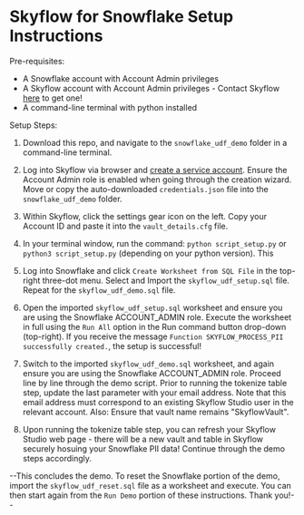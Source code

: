 # Skyflow for Snowflake Setup Instructions

Pre-requisites:
* A Snowflake account with Account Admin privileges
* A Skyflow account with Account Admin privileges - Contact Skyflow [here](https://www.skyflow.com/contact-sales) to get one!
* A command-line terminal with python installed

Setup Steps:
1. Download this repo, and navigate to the ```snowflake_udf_demo``` folder in a command-line terminal.

2. Log into Skyflow via browser and [create a service account](https://docs.skyflow.com/api-authentication/#create-a-service-account). Ensure the Account Admin role is enabled when going through the creation wizard. Move or copy the auto-downloaded ```credentials.json``` file into the ```snowflake_udf_demo``` folder.

3. Within Skyflow, click the settings gear icon on the left. Copy your Account ID and paste it into the ```vault_details.cfg``` file.

4. In your terminal window, run the command: ```python script_setup.py``` or ```python3 script_setup.py``` (depending on your python version). This 

3. Log into Snowflake and click ```Create Worksheet from SQL File``` in the top-right three-dot menu. Select and Import the ```skyflow_udf_setup.sql``` file. Repeat for the ```skyflow_udf_demo.sql``` file.

4. Open the imported `skyflow_udf_setup.sql` worksheet and ensure you are using the Snowflake ACCOUNT_ADMIN role. Execute the worksheet in full using the ```Run All``` option in the Run command button drop-down (top-right). If you receive the message ```Function SKYFLOW_PROCESS_PII successfully created.```, the setup is successful!

5. Switch to the imported ```skyflow_udf_demo.sql``` worksheet, and again ensure you are using the Snowflake ACCOUNT_ADMIN role. Proceed line by line through the demo script. Prior to running the tokenize table step, update the last parameter with your email address. Note that this email address must correspond to an existing Skyflow Studio user in the relevant account. Also: Ensure that vault name remains "SkyflowVault".

6. Upon running the tokenize table step, you can refresh your Skyflow Studio web page - there will be a new vault and table in Skyflow securely hosuing your Snowflake PII data! Continue through the demo steps accordingly.

--This concludes the demo. To reset the Snowflake portion of the demo, import the ```skyflow_udf_reset.sql``` file as a worksheet and execute. You can then start again from the ```Run Demo``` portion of these instructions. Thank you!--